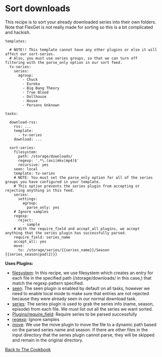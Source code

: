 # Sort downloads
This recipe is to sort your already downloaded series into their own folders. Note that FlexGet is not really made for sorting so this is a bit complicated and hackish.

```
templates:

  # NOTE!! This template cannot have any other plugins or else it will affect our sort-series.
  # Also, you must use series groups, so that we can turn off filtering with the parse_only option in our sort feed.
  tv-series:
    series:
      agroup:
        - Chuck
        - Eureka
        - Big Bang Theory
        - True Blood
        - Dollhouse
        - House
        - Persons Unknown
  
tasks:

  download-rss:
    rss: ...
    template:
      - tv-series
    download: ...

  sort-series:
    filesystem:
      path: /storage/downloads/
      regexp: '.*\.(avi|mkv|mp4)$'
      recursive: yes
    seen: local
    template: tv-series
    # NOTE: You must set the parse_only option for all of the series groups you have configured in your template.
    # This option prevents the series plugin from accepting or rejecting anything in this feed.
    series:
      settings:
        agroup:
          parse_only: yes
    # Ignore samples
    regexp:
      reject: 
        - sample
    # With the require_field and accept_all plugins, we accept anything that the series plugin has successfully parsed.
    require_field: series_name
    accept_all: yes
    move:
      to: /storage/series/{{series_name}}/Season {{series_season|pad(2)}}
```
**Uses Plugins:**

 - [filesystem](/Plugins/filesystem): In this recipe, we use filesystem which creates an entry for each file in the specified path (/storage/downloads/ in this case,) that match the regexp pattern specified.
 - [seen](/Plugins/seen): The seen plugin is enabled by default on all tasks, however we need to enable local mode to make sure that entries are not rejected because they were already seen in our normal download task.
 - [series](/Plugins/series): The series plugin is used to grab the series info (name, season, episode) from each file. We must list out all the series we want sorted.
 - [Plugins/require_field](/Plugins/require_field): Require series to be parsed successfully
 - [regexp](/Plugins/regexp): Ignore samples
 - [move](/Plugins/move): We use the move plugin to move the file to a dynamic path based on the parsed series name and season. If there are other files in the input directory that the series plugin cannot parse, they will be skipped and remain in the original directory.


[Back to The Cookbook](/Cookbook)